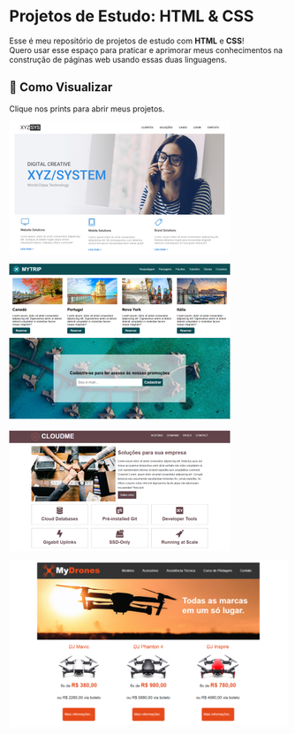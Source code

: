 # Projetos de Estudo: HTML & CSS

Esse é meu repositório de projetos de estudo com **HTML** e **CSS**!  
Quero usar esse espaço para praticar e aprimorar meus conhecimentos na construção de páginas web usando essas duas linguagens.

## 📁 Como Visualizar

Clique nos prints para abrir meus projetos.

[![Landing Page](prints/landing-page.png)](https://paulo-arthur-dev.github.io/projetos-de-estudo-HTML-CSS/landing%20page/index.html)

[![Página de viagens](prints/viagens.png)](https://paulo-arthur-dev.github.io/projetos-de-estudo-HTML-CSS/pagina%20de%20viagens/index.html)

[![Página de serviços](prints/serviços.png)](https://paulo-arthur-dev.github.io/projetos-de-estudo-HTML-CSS/pagina%20de%20servi%C3%A7os/index.html)

[![Página de venda de drones](prints/drones.png)](https://paulo-arthur-dev.github.io/projetos-de-estudo-HTML-CSS/p%C3%A1gina%20de%20venda%20de%20drones/index.html)
